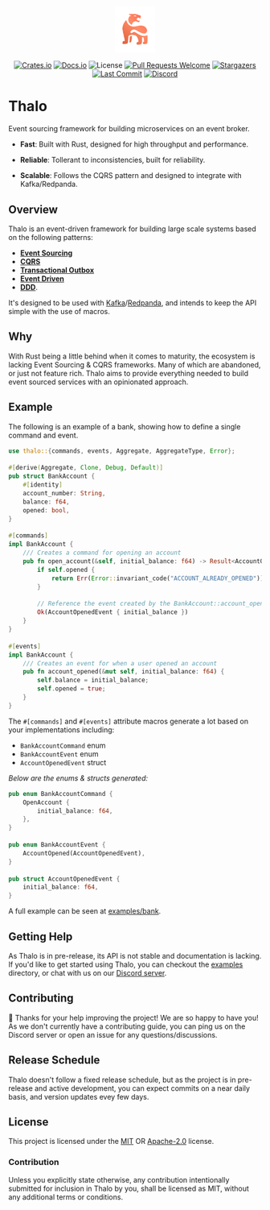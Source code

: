 <p align="center"><a href="http://thalo.rs" target="_blank" rel="noopener noreferrer"><img width="80" src="logo.png" alt="Thalo logo"></a></p>

<p align="center">
  <a href="https://crates.io/crates/thalo"><img src="https://img.shields.io/crates/v/thalo?style=flat-square" alt="Crates.io"></a>
  <a href="https://docs.rs/thalo/latest/thalo/"><img src="https://img.shields.io/docsrs/thalo?style=flat-square" alt="Docs.io"></a>
  <img src="https://img.shields.io/crates/l/thalo?style=flat-square" alt="License">
  <a href="http://makeapullrequest.com"><img src="https://img.shields.io/badge/PRs-welcome-brightgreen.svg?style=flat-square" alt="Pull Requests Welcome"></a>
  <a href="https://github.com/thalo-rs/thalo/stargazers"><img src="https://img.shields.io/github/stars/thalo-rs/thalo?style=flat-square" alt="Stargazers"></a>
  <a href="https://github.com/thalo-rs/thalo/commits"><img src="https://img.shields.io/github/last-commit/thalo-rs/thalo?style=flat-square" alt="Last Commit"></a>
  <a href="https://discord.gg/4Cq8NnPYPA"><img src="https://img.shields.io/discord/913402468895965264?color=%23414EED&label=Discord&logo=Discord&logoColor=%23FFFFFF&style=flat-square" alt="Discord"></a>
</p>

# Thalo

Event sourcing framework for building microservices on an event broker.

- **Fast**: Built with Rust, designed for high throughput and performance.

- **Reliable**: Tollerant to inconsistencies, built for reliability.

- **Scalable**: Follows the CQRS pattern and designed to integrate with Kafka/Redpanda.

## Overview

Thalo is an event-driven framework for building large scale systems based on the following patterns:

- [**Event Sourcing**](https://microservices.io/patterns/data/event-sourcing.html)
- [**CQRS**](https://microservices.io/patterns/data/cqrs.html)
- [**Transactional Outbox**](https://microservices.io/patterns/data/transactional-outbox.html)
- [**Event Driven**](https://martinfowler.com/articles/201701-event-driven.html)
- [**DDD**](https://martinfowler.com/bliki/DomainDrivenDesign.html).

It's designed to be used with [Kafka](https://kafka.apache.org/)/[Redpanda](https://github.com/vectorizedio/redpanda), and intends to keep the API simple with the use of macros.

## Why

With Rust being a little behind when it comes to maturity, the ecosystem is lacking Event Sourcing & CQRS frameworks. Many of which are abandoned, or just not feature rich. Thalo aims to provide everything needed to build event sourced services with an opinionated approach.

## Example

The following is an example of a bank, showing how to define a single command and event.

```rust
use thalo::{commands, events, Aggregate, AggregateType, Error};

#[derive(Aggregate, Clone, Debug, Default)]
pub struct BankAccount {
    #[identity]
    account_number: String,
    balance: f64,
    opened: bool,
}

#[commands]
impl BankAccount {
    /// Creates a command for opening an account
    pub fn open_account(&self, initial_balance: f64) -> Result<AccountOpenedEvent, Error> {
        if self.opened {
            return Err(Error::invariant_code("ACCOUNT_ALREADY_OPENED"));
        }

        // Reference the event created by the BankAccount::account_opened method
        Ok(AccountOpenedEvent { initial_balance })
    }
}

#[events]
impl BankAccount {
    /// Creates an event for when a user opened an account
    pub fn account_opened(&mut self, initial_balance: f64) {
        self.balance = initial_balance;
        self.opened = true;
    }
}
```

The `#[commands]` and `#[events]` attribute macros generate a lot based on your implementations including:

- `BankAccountCommand` enum
- `BankAccountEvent` enum
- `AccountOpenedEvent` struct

_Below are the enums & structs generated:_

```rust
pub enum BankAccountCommand {
    OpenAccount {
        initial_balance: f64,
    },
}

pub enum BankAccountEvent {
    AccountOpened(AccountOpenedEvent),
}

pub struct AccountOpenedEvent {
    initial_balance: f64,
}
```

A full example can be seen at [examples/bank](https://github.com/thalo-rs/thalo/tree/main/examples/bank).

## Getting Help

As Thalo is in pre-release, its API is not stable and documentation is lacking. If you'd like
to get started using Thalo, you can checkout the [examples] directory, or chat with us on our [Discord server].

[examples]: https://github.com/thalo-rs/thalo/tree/main/examples
[discord server]: https://discord.gg/4Cq8NnPYPA

## Contributing

:balloon: Thanks for your help improving the project! We are so happy to have
you! As we don't currently have a contributing guide, you can ping us on the
Discord server or open an issue for any questions/discussions.

## Release Schedule

Thalo doesn't follow a fixed release schedule, but as the project is in pre-release and active development,
you can expect commits on a near daily basis, and version updates evey few days.

## License

This project is licensed under the [MIT] OR [Apache-2.0] license.

[mit]: https://github.com/thalo-rs/thalo/blob/main/LICENSE-MIT
[apache-2.0]: https://github.com/thalo-rs/thalo/blob/main/LICENSE-APACHE

### Contribution

Unless you explicitly state otherwise, any contribution intentionally submitted
for inclusion in Thalo by you, shall be licensed as MIT, without any additional
terms or conditions.
